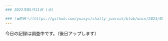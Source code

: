 ```yaml
---
### 2023年05月11日 (木)

### [◀️前日へ](https://github.com/yuasys/chatty-journal/blob/main/2023/05/2023-05-10.md)&emsp;&emsp;&emsp;&emsp;[翌日へ▶️](https://github.com/yuasys/chatty-journal/blob/main/2023/05/2023-05-12.md)
---
```


今日の記録は調査中です。（後日アップします）
